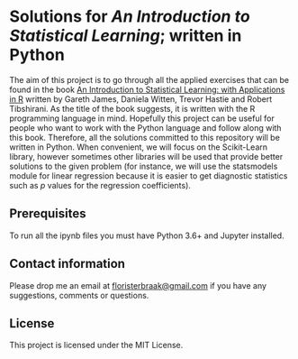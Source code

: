 # Solutions for *An Introduction to Statistical Learning*; written in Python

The aim of this project is to go through all the applied exercises that can be found in the book [An Introduction to Statistical Learning: with Applications in R](http://faculty.marshall.usc.edu/gareth-james/ISL/data.html) written by Gareth James, Daniela Witten, Trevor Hastie and Robert Tibshirani. As the title of the book suggests, it is written with the R programming language in mind.  Hopefully this project can be useful for people who want to work with the Python language and follow along with this book. Therefore, all the solutions committed to this repository will be written in Python. When convenient, we will focus on the Scikit-Learn library, however sometimes other libraries will be used that provide better solutions to the given problem (for instance, we will use the statsmodels module for linear regression because it is easier to get diagnostic statistics such as *p* values for the regression coefficients).

## Prerequisites 

To run all the ipynb files you must have Python 3.6+ and Jupyter installed.

## Contact information

Please drop me an email at floristerbraak@gmail.com if you have any suggestions, comments or questions. 

## License

This project is licensed under the MIT License.